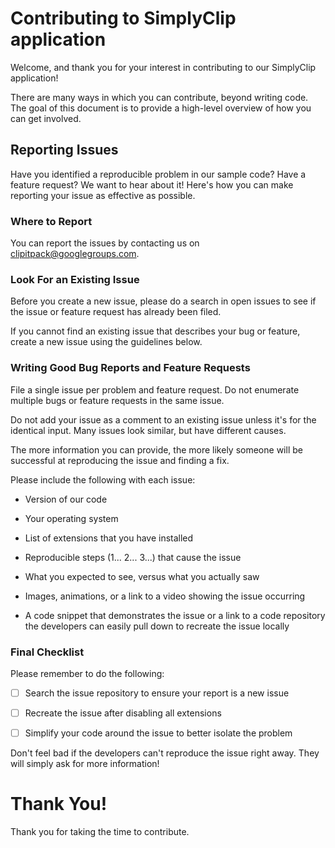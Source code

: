 # Contributing to SimplyClip application

Welcome, and thank you for your interest in contributing to our SimplyClip application!

There are many ways in which you can contribute, beyond writing code. The goal of this document is to provide a high-level overview of how you can get involved.


## Reporting Issues

Have you identified a reproducible problem in our sample code? Have a feature request? We want to hear about it! Here's how you can make reporting your issue as effective as possible.

### Where to Report

You can report the issues by contacting us on clipitpack@googlegroups.com.



### Look For an Existing Issue

Before you create a new issue, please do a search in open issues to see if the issue or feature request has already been filed.

If you cannot find an existing issue that describes your bug or feature, create a new issue using the guidelines below.

### Writing Good Bug Reports and Feature Requests

File a single issue per problem and feature request. Do not enumerate multiple bugs or feature requests in the same issue.

Do not add your issue as a comment to an existing issue unless it's for the identical input. Many issues look similar, but have different causes.

The more information you can provide, the more likely someone will be successful at reproducing the issue and finding a fix.

Please include the following with each issue:

* Version of our code

* Your operating system

* List of extensions that you have installed

* Reproducible steps (1... 2... 3...) that cause the issue

* What you expected to see, versus what you actually saw

* Images, animations, or a link to a video showing the issue occurring

* A code snippet that demonstrates the issue or a link to a code repository the developers can easily pull down to recreate the issue locally

### Final Checklist

Please remember to do the following:

* [ ] Search the issue repository to ensure your report is a new issue

* [ ] Recreate the issue after disabling all extensions

* [ ] Simplify your code around the issue to better isolate the problem

Don't feel bad if the developers can't reproduce the issue right away. They will simply ask for more information!

# Thank You!

Thank you for taking the time to contribute.
